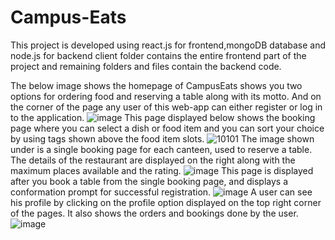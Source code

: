 # Campus-Eats
This project is developed using react.js for frontend,mongoDB database and node.js for backend
client folder contains the entire frontend part of the project and remaining folders and files contain the backend code.

The below image shows the homepage of CampusEats shows you two options for ordering food and reserving a table along with its motto. And on the corner of the page any user of this web-app can either register or log in to the application.
![image](https://github.com/kpatnaik123/Campus-Eats/assets/100128193/e644bdd0-d880-4768-bf88-aef70bc8d6a7)
This page displayed below shows the booking page where you can select a dish or food item and you can sort your choice by using tags shown above the food item slots.
![10101](https://github.com/kpatnaik123/Campus-Eats/assets/105808323/64c5c1e3-260c-4f6c-ac5f-5ededfe6a5e4)
The image shown under is a single booking page for each canteen, used to reserve a table. The details of the restaurant are displayed on the right along with the maximum places available and the rating.
![image](https://github.com/kpatnaik123/Campus-Eats/assets/100128193/d6348a28-9364-493d-a3a9-879c6e29db81)
This page is displayed after you book a table from the single booking page, and displays a conformation prompt for successful registration.
![image](https://github.com/kpatnaik123/Campus-Eats/assets/100128193/552a5a5b-47aa-48b4-967e-265d047a6ebc)
A user can see his profile by clicking on the profile option displayed on the top right corner of the pages. It also shows the orders and bookings done by the user.
![image](https://github.com/kpatnaik123/Campus-Eats/assets/100128193/03aad40a-d3ae-413a-a117-cf4edab8537c)
